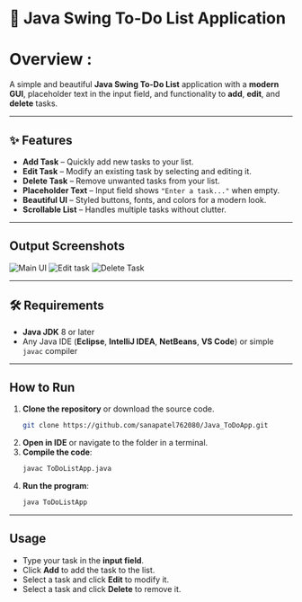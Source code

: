 # 📝 Java Swing To-Do List Application

# Overview : 
A simple and beautiful **Java Swing To-Do List** application with a **modern GUI**, placeholder text in the input field, and functionality to **add**, **edit**, and **delete** tasks.

---

## ✨ Features
- **Add Task** – Quickly add new tasks to your list.
- **Edit Task** – Modify an existing task by selecting and editing it.
- **Delete Task** – Remove unwanted tasks from your list.
- **Placeholder Text** – Input field shows `"Enter a task..."` when empty.
- **Beautiful UI** – Styled buttons, fonts, and colors for a modern look.
- **Scrollable List** – Handles multiple tasks without clutter.

---

## Output Screenshots
> 

![Main UI](images/MainUI.png)
![Edit task](images/Editt.png)
![Delete Task](images/Delete.png)



---

## 🛠 Requirements
- **Java JDK** 8 or later
- Any Java IDE (**Eclipse**, **IntelliJ IDEA**, **NetBeans**, **VS Code**) or simple `javac` compiler

---

## How to Run
1. **Clone the repository** or download the source code.
    ```bash
    git clone https://github.com/sanapatel762080/Java_ToDoApp.git
    ```
2. **Open in IDE** or navigate to the folder in a terminal.
3. **Compile the code**:
    ```bash
    javac ToDoListApp.java
    ```
4. **Run the program**:
    ```bash
    java ToDoListApp
    ```

---

##  Usage
- Type your task in the **input field**.
- Click **Add** to add the task to the list.
- Select a task and click **Edit** to modify it.
- Select a task and click **Delete** to remove it.


